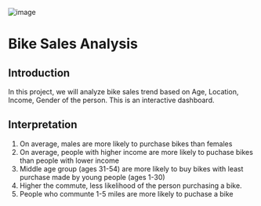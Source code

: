 ![image](https://github.com/MuthalibAbdul/Excel/assets/113161379/46a69e51-e697-42ee-96c5-cc6dd638cb3e)


# Bike Sales Analysis
## Introduction

In this project, we will analyze bike sales trend based on Age, Location, Income, Gender of the person. This is an interactive dashboard. 


## Interpretation

1) On average, males are more likely to purchase bikes than females
2) On average, people with higher income are more likely to puchase bikes than people with lower income
3) Middle age group (ages 31-54) are more likely to buy bikes with least purchase made by young people (ages 1-30)
4) Higher the commute, less likelihood of the person purchasing a bike.
5) People who communte 1-5 miles are more likely to puchase a bike





